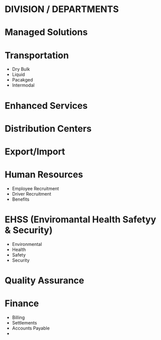 # DIVISION / DEPARTMENTS

# Managed Solutions

# Transportation

- Dry Bulk
- Liquid
- Pacakged
- Intermodal

# Enhanced Services

# Distribution Centers

# Export/Import

# Human Resources

- Employee Recruitment
- Driver Recruitment
- Benefits

# EHSS (Enviromantal Health Safetyy & Security)

- Environmental
- Health
- Safety
- Security

# Quality Assurance

# Finance

- Billing
- Settlements
- Accounts Payable
-
